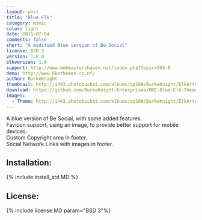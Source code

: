 ```yaml
--- 
layout: post 
title: "Blue Elk" 
category: mimic 
color: light
date: 2015-07-04 
comments: false 
short: "A modified Blue version of Be Social" 
license: BSD 3 
version: 1.0.0 
elkversion: 1.0 
support: http://www.webmastershaven.net/index.php?topic=605.0 
demo: http://www.bkethemes.cc.nf/ 
author: BurkeKnight 
thumbnail: http://i443.photobucket.com/albums/qq160/BurkeKnight/ElkArte/Blue-Elk.png
download: https://github.com/BurkeKnight-Enterprises/BKE-Blue-Elk-Theme/releases/download/BKE-Blue-Elk-Theme_v1.0.0/BKE_Blue_Elk_Theme.zip 
images: 
  - Theme: http://i443.photobucket.com/albums/qq160/BurkeKnight/ElkArte/Blue-Elk.png
--- 
```


A blue version of Be Social, with some added features.<br />
Favicon support, using an image, to provide better support for mobile devices.<br />
Custom Copyright area in footer.<br />
Social Network Links with images in footer.

## Installation: 
{% include install_std.MD %} 

## License: 
{% include license.MD param="BSD 3"%}
